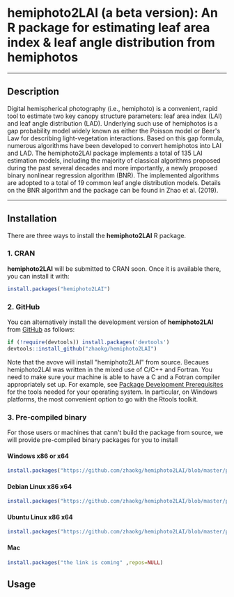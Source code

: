 # hemiphoto2LAI (a beta version):  An R package for estimating leaf area index & leaf angle distribution from hemiphotos
----
## Description
Digital hemispherical photography (i.e., hemiphoto) is a convenient, rapid tool to estimate two key canopy structure parameters: leaf area index (LAI) and leaf angle distribution (LAD). Underlying such use of hemiphotos is a gap probability model widely known as either the Poisson model or Beer's Law for describing light-vegetation interactions. Based on this gap formula, numerous algorithms have been developed to convert hemiphotos into LAI and LAD. The hemiphoto2LAI package implements a total of 135 LAI estimation models, including the majority of classical algorithms proposed during the past several decades and more importantly, a newly proposed binary nonlinear regression algorithm (BNR). The implemented algorithms are adopted to a total of 19 common leaf angle distribution models. Details on the BNR algorithm and the package can be found in Zhao et al. (2019).
 
 ----
## Installation

There are three ways to install the **hemiphoto2LAI** R package.

### 1. CRAN

**hemiphoto2LAI** will be submitted to CRAN soon. Once it is available there, you can install it with:

```R
install.packages("hemiphoto2LAI")
```

### 2. GitHub

You can alternatively install the development version of **hemiphoto2LAI** from [GitHub](https://github.com/zhaokg/hemiphoto2LAI) as follows:

```R
if (!require(devtools)) install.packages('devtools')
devtools::install_github("zhaokg/hemiphoto2LAI")
```

Note that the avove will install "hemiphoto2LAI" from source. Becaues hemiphoto2LAI was written in the mixed use of C/C++ and Fortran. You need to make sure your machine is able to have a C and a Fotran compiler appropriately set up. For example, see [Package Development Prerequisites](http://www.rstudio.com/ide/docs/packages/prerequisites) for the tools needed for your operating system. In particular, on Windows platforms, the most convenient option to go with the Rtools toolkit.

### 3. Pre-compiled binary

For those users or machines that cann't build the package from source, we will provide pre-compiled binary packages for you to install

#### Windows x86 or x64
```R
install.packages("https://github.com/zhaokg/hemiphoto2LAI/blob/master/precompiled_binary/hemiphoto2LAI_0.1.zip" ,repos=NULL)
```

#### Debian Linux x86 x64
```R
install.packages("https://github.com/zhaokg/hemiphoto2LAI/blob/master/precompiled_binary/hemiphoto2LAI_0.1_R_x86_64-pc-linux-gnu.tar.gz" ,repos=NULL)
```

#### Ubuntu Linux x86 x64
```R
install.packages("https://github.com/zhaokg/hemiphoto2LAI/blob/master/precompiled_binary/hemiphoto2LAI_0.1_R_x86_64-pc-linux-gnu_ubuntu.tar.gz" ,repos=NULL)
```
#### Mac
```R
install.packages("the link is coming" ,repos=NULL)
```
## Usage
